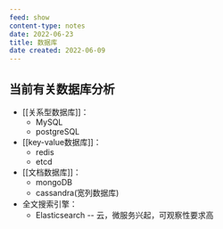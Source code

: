 ```yaml
---
feed: show
content-type: notes
date: 2022-06-23
title: 数据库
date created: 2022-06-09
---
```


## 当前有关数据库分析

- [[关系型数据库]]：
	- MySQL
	- postgreSQL
- [[key-value数据库]]：
	- redis
	- etcd
- [[文档数据库]]：
	- mongoDB
	- cassandra(宽列数据库)
- 全文搜索引擎：
	- Elasticsearch  -- 云，微服务兴起，可观察性要求高
